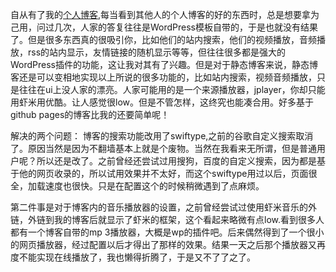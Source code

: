 自从有了我的[个人博客](http://hktkdy.com),每当看到其他人的个人博客的好的东西时，总是想要拿为己用，问过几次，人家的答复往往是WordPress模板自带的，于是也就没有结果了。但是很多东西真的很吸引你，比如他们的站内搜索，他们的视频播放，音频播放，rss的站内显示，友情链接的随机显示等等，但往往很多都是强大的WordPress插件的功能，这让我对其有了兴趣。但是对于静态博客来说，静态博客还是可以变相地实现以上所说的很多功能的，比如站内搜索，视频音频播放，只是往往在ui上没人家的漂亮。人家可能用的是一个来源播放器，jplayer，你却只能用虾米用优酷。让人感觉很low。但是不管怎样，这终究也能凑合用。好多基于github pages的博客比我的还要简单呢！



解决的两个问题：
博客的搜索功能改用了swiftype,之前的谷歌自定义搜索取消了。原因当然是因为不翻墙基本上就是个废物。当然在我看来无所谓，但是普通用户呢？所以还是改了。之前曾经还尝试过用搜狗，百度的自定义搜索，因为都是基于他的网页收录的，所以试用效果并不太好，而这个swiftype用过以后，页面很全，加载速度也很快。只是在配置这个的时候稍微遇到了点麻烦。

第二件事是对于博客内的音乐播放器的设置，之前曾经尝试过使用虾米音乐的外链，外链到我的博客后就显示了虾米的框架，这个看起来略微有点low.看到很多人都有一个博客自带的mp 3播放器，大概是wp的插件吧。后来偶然得到了一个很小的网页播放器，经过配置以后才得出了那样的效果。结果一天之后那个播放器又再度不能实现在线播放了，我也懒得折腾了，于是又不了了之了。

